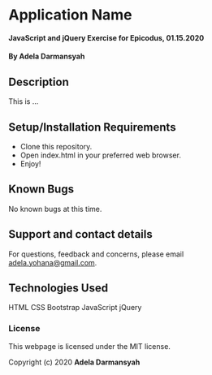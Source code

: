 # Application Name

#### JavaScript and jQuery Exercise for Epicodus, 01.15.2020

#### By **Adela Darmansyah**

## Description

This is ...

## Setup/Installation Requirements

* Clone this repository.
* Open index.html in your preferred web browser.
* Enjoy!

## Known Bugs

No known bugs at this time.

## Support and contact details

For questions, feedback and concerns, please email adela.yohana@gmail.com.

## Technologies Used

HTML
CSS
Bootstrap
JavaScript
jQuery

### License

This webpage is licensed under the MIT license.

Copyright (c) 2020 **Adela Darmansyah**